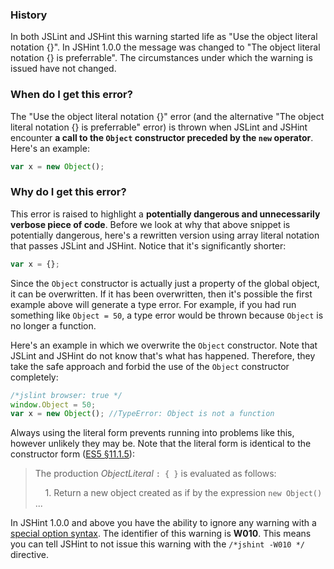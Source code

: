 <!---
{
    "titles": [
        "Use the object literal notation {}",
        "The object literal notation {} is preferrable"
    ],
    "tools": [
        "jslint",
        "jshint"
    ],
    "tags": [
        "object"
    ],
    "contributors": [
        "jallardice"
    ],
    "slugs": [
        "use-the-object-literal-notation",
        "the-object-literal-notation-is-preferrable"
    ]
}
-->

### History

In both JSLint and JSHint this warning started life as "Use the object literal notation {}". In JSHint 1.0.0 the message
was changed to "The object literal notation {} is preferrable". The circumstances under which the warning is issued have
not changed.

### When do I get this error?

The "Use the object literal notation {}" error (and the alternative "The object literal notation {} is preferrable"
error) is thrown when JSLint and JSHint encounter **a call to the `Object` constructor preceded by the `new` operator**.
Here's an example:

```javascript
var x = new Object();
```

### Why do I get this error?

This error is raised to highlight a **potentially dangerous and unnecessarily verbose piece of code**. Before we look at
why that above snippet is potentially dangerous, here's a rewritten version using array literal notation that passes
JSLint and JSHint. Notice that it's significantly shorter:

```javascript
var x = {};
```

Since the `Object` constructor is actually just a property of the global object, it can be overwritten. If it has been
overwritten, then it's possible the first example above will generate a type error. For example, if you had run
something like `Object = 50`, a type error would be thrown because `Object` is no longer a function.

Here's an example in which we overwrite the `Object` constructor. Note that JSLint and JSHint do not know that's what
has happened. Therefore, they take the safe approach and forbid the use of the `Object` constructor completely:

```javascript
/*jslint browser: true */
window.Object = 50;
var x = new Object(); //TypeError: Object is not a function
```

Always using the literal form prevents running into problems like this, however unlikely they may be. Note that the
literal form is identical to the constructor form ([ES5 &sect;11.1.5](http://es5.github.com/#x11.1.5)):

> The production *ObjectLiteral* `: { }` is evaluated as follows:
>
> &nbsp;&nbsp;&nbsp;&nbsp;1. Return a new object created as if by the expression `new Object()` ...

In JSHint 1.0.0 and above you have the ability to ignore any warning with a
[special option syntax](http://jshint.com/docs/#options). The identifier of this warning is **W010**. This means you
can tell JSHint to not issue this warning with the `/*jshint -W010 */` directive.
